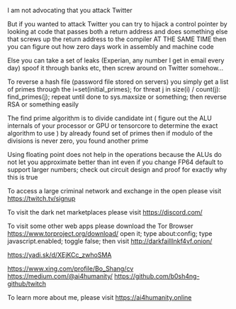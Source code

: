 I am not advocating that you attack Twitter

But if you wanted to attack Twitter you can try to hijack a control pointer by looking at code that passes both a return address and does something else that screws up the return address to the compiler AT THE SAME TIME then you can figure out how zero days work in assembly and machine code

Else you can take a set of leaks (Experian, any number I get in email every day) spoof it through banks etc, then screw around on Twitter somehow...

To reverse a hash file (password file stored on servers) you simply get a list of primes through the i=set(initial_primes); for threat j in size(i) / count(j): find_primes(j); repeat until done to sys.maxsize or something; then reverse RSA or something easily

The find prime algorithm is to divide candidate int ( figure out the ALU internals of your processor or GPU or tensorcore to determine the exact algorithm to use ) by already found set of primes then if modulo of the divisions is never zero, you found another prime

Using floating point does not help in the operations because the ALUs do not let you approximate better than int even if you change FP64 default to support larger numbers; check out circuit design and proof for exactly why this is true

To access a large criminal network and exchange in the open please visit https://twitch.tv/signup

To visit the dark net marketplaces please visit https://discord.com/

To visit some other web apps please download the Tor Browser https://www.torproject.org/download/ open it; type about:config; type javascript.enabled; toggle false; then visit http://darkfailllnkf4vf.onion/

https://yadi.sk/d/XEjKCc_zwhoSMA

https://www.xing.com/profile/Bo_Shang/cv
https://medium.com/@ai4humanity/
https://github.com/b0sh4ng-github/twitch

To learn more about me, please visit https://ai4humanity.online
